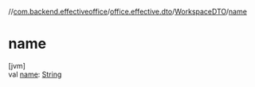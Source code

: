 //[com.backend.effectiveoffice](../../../index.md)/[office.effective.dto](../index.md)/[WorkspaceDTO](index.md)/[name](name.md)

# name

[jvm]\
val [name](name.md): [String](https://kotlinlang.org/api/latest/jvm/stdlib/kotlin/-string/index.html)

